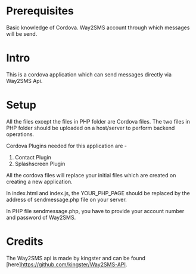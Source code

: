 # Prerequisites

Basic knowledge of Cordova.
Way2SMS account through which messages will be send.

# Intro

This is a cordova application which can send messages directly via Way2SMS Api.

# Setup

All the files except the files in PHP folder are Cordova files.
The two files in PHP folder should be uploaded on a host/server to perform backend operations.

Cordova Plugins needed for this application are -
 1) Contact Plugin
 2) Splashscreen Plugin

All the cordova files will replace your initial files which are created on creating a new application.

In index.html and index.js, the YOUR_PHP_PAGE should be replaced by the address of sendmessage.php file
on your server.

In PHP file sendmessage.php, you have to provide your account number and password of Way2SMS.

# Credits
The Way2SMS api is made by kingster and can be found [here]https://github.com/kingster/Way2SMS-API.
